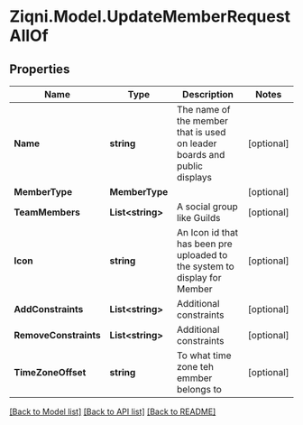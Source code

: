 
# Ziqni.Model.UpdateMemberRequestAllOf

## Properties

Name | Type | Description | Notes
------------ | ------------- | ------------- | -------------
**Name** | **string** | The name of the member that is used on leader boards and public displays | [optional] 
**MemberType** | **MemberType** |  | [optional] 
**TeamMembers** | **List&lt;string&gt;** | A social group like Guilds | [optional] 
**Icon** | **string** | An Icon id that has been pre uploaded to the system to display for Member | [optional] 
**AddConstraints** | **List&lt;string&gt;** | Additional constraints | [optional] 
**RemoveConstraints** | **List&lt;string&gt;** | Additional constraints | [optional] 
**TimeZoneOffset** | **string** | To what time zone teh emmber belongs to | [optional] 

[[Back to Model list]](../README.md#documentation-for-models)
[[Back to API list]](../README.md#documentation-for-api-endpoints)
[[Back to README]](../README.md)


